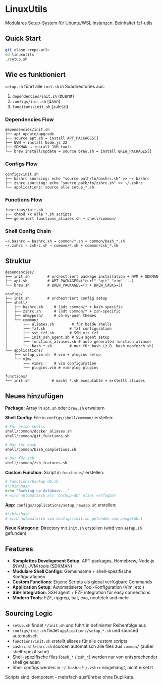 # LinuxUtils

Modulares Setup-System für Ubuntu/WSL Instanzen.
Beinhaltet [fzf-utils](ssh://git@ssh-gitlab.so.ch:1022/solerbus/fzf-utils.git)

## Quick Start

```bash
git clone <repo-url>
cd linuxutils
./setup.sh
```

## Wie es funktioniert

`setup.sh` führt alle `init.sh` in Subdirectories aus:
1. `dependencies/init.sh` (zuerst)
2. `configs/init.sh` (dann)
3. `functions/init.sh` (zuletzt)

### Dependencies Flow
```
dependencies/init.sh
├── apt update/upgrade
├── source apt.sh → install APT_PACKAGES[]
├── NVM → install Node.js 22
├── SDKMAN → install JVM tools
└── brew install/update → source brew.sh → install BREW_PACKAGES[]
```

### Configs Flow
```
configs/init.sh
├── bashrc sourcing: echo "source path/to/bashrc.sh" >> ~/.bashrc
├── zshrc sourcing: echo "source path/to/zshrc.sh" >> ~/.zshrc
└── applications: source alle setup_*.sh
```

### Functions Flow
```
functions/init.sh
├── chmod +x alle *.sh scripts
└── generiert functions_aliases.sh → shell/common/
```

### Shell Config Chain
```
~/.bashrc → bashrc.sh → common/*.sh + common/bash_*.sh
~/.zshrc → zshrc.sh → common/*.sh + common/zsh_*.sh
```

## Struktur

```
dependencies/
├── init.sh        # orchestriert package installation + NVM + SDKMAN
├── apt.sh         # APT_PACKAGES=("curl" "git" "vim" ...)
└── brew.sh        # BREW_PACKAGES=() + BREW_CASKS=()

configs/
├── init.sh        # orchestriert config setup
├── shell/
│   ├── bashrc.sh     # lädt common/* + bash-specific
│   ├── zshrc.sh      # lädt common/* + zsh-specific
│   ├── ohmyposh/     # oh-my-posh themes
│   └── common/
│       ├── aliases.sh        # für beide shells
│       ├── fzf.sh           # fzf configuration
│       ├── ssh_fzf.sh       # SSH mit fzf
│       ├── init_ssh_agent.sh # SSH agent setup
│       ├── functions_aliases.sh # auto-generated function aliases
│       └── bash_*.sh        # nur für bash (z.B. bash_neofetch.sh)
└── applications/
    ├── setup_vim.sh  # vim + plugins setup
    └── vim/
        ├── vimrc     # vim configuration
        └── plugins.vim # vim-plug plugins

functions/
└── init.sh          # macht *.sh executable + erstellt aliases
```

## Neues hinzufügen

**Package:** Array in `apt.sh` oder `brew.sh` erweitern

**Shell Config:** File in `configs/shell/common/` erstellen:
```bash
# Für beide shells
shell/common/docker_aliases.sh
shell/common/git_functions.sh

# Nur für bash
shell/common/bash_completions.sh

# Nur für zsh
shell/common/zsh_features.sh
```

**Custom Function:** Script in `functions/` erstellen:
```bash
# functions/backup-db.sh
#!/bin/bash
echo "Backing up database..."
# wird automatisch als 'backup-db' alias verfügbar
```

**App:** `configs/applications/setup_newapp.sh` erstellen:
```bash
#!/bin/bash
# wird automatisch von configs/init.sh gefunden und ausgeführt
```

**Neue Kategorie:** Directory mit `init.sh` erstellen (wird von `setup.sh` gefunden)

## Features

- **Komplettes Development Setup**: APT packages, Homebrew, Node.js (NVM), JVM tools (SDKMAN)
- **Modulare Shell Configs**: Gemeinsame + shell-spezifische Konfigurationen
- **Custom Functions**: Eigene Scripts als global verfügbare Commands
- **Application Setup**: Automatisierte Tool-Konfiguration (Vim, etc.)
- **SSH Integration**: SSH agent + FZF integration für easy connections
- **Modern Tools**: FZF, ripgrep, bat, exa, neofetch und mehr

## Sourcing Logic

- `setup.sh` findet `*/init.sh` und führt in definierter Reihenfolge aus
- `configs/init.sh` findet `applications/setup_*.sh` und sourced automatisch
- `functions/init.sh` erstellt aliases für alle custom scripts
- `bashrc.sh`/`zshrc.sh` sourcen automatisch alle files aus `common/` (außer shell-spezifische)
- Shell-spezifische files (`bash_*` / `zsh_*`) werden nur von entsprechender shell geladen
- Shell configs werden in `~/.bashrc`/`~/.zshrc` eingehängt, nicht ersetzt

Scripts sind idempotent - mehrfach ausführbar ohne Duplikate.
